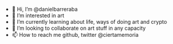 - 👋 Hi, I’m @danielbarreraba
- 👀 I’m interested in art
- 🌱 I’m currently learning about life, ways of doing art and crypto
- 💞️ I’m looking to collaborate on art stuff in any capacity
- 📫 How to reach me github, twitter @ciertamemoria

<!---
danielbarreraba/danielbarreraba is a ✨ special ✨ repository because its `README.md` (this file) appears on your GitHub profile.
You can click the Preview link to take a look at your changes.
--->
